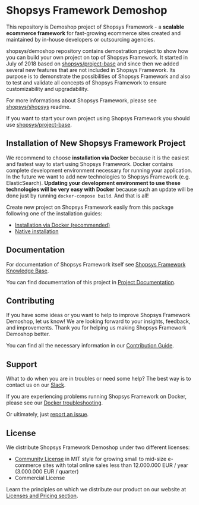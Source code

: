 # Shopsys Framework Demoshop

This repository is Demoshop project of Shopsys Framework - a **scalable ecommerce framework** for fast-growing ecommerce sites created and maintained by in-house developers or outsourcing agencies.

shopsys/demoshop repository contains demostration project to show how you can build your own project on top of Shopsys Framework.
It started in July of 2018 based on [shopsys/project-base](https://github.com/shopsys/project-base) and since then we added several new features that are not included in Shopsys Framework.
Its purpose is to demonstrate the possibilities of Shopsys Framework and also to test and validate all concepts of Shopsys Framework to ensure customizability and upgradability.

For more informations about Shopsys Framework, please see [shopsys/shopsys](https://github.com/shopsys/shopsys) readme.

If you want to start your own project using Shopsys Framework you should use [shopsys/project-base](https://github.com/shopsys/project-base).

## Installation of New Shopsys Framework Project
We recommend to choose **installation via Docker** because it is the easiest and fastest way to start using Shopsys Framework.
Docker contains complete development environment necessary for running your application.
In the future we want to add new technologies to Shopsys Framework (e.g. ElasticSearch).
**Updating your development environment to use these technologies will be very easy with Docker**
because such an update will be done just by running `docker-compose build`.
And that is all!

Create new project on Shopsys Framework easily from this package following one of the installation guides:

* [Installation via Docker (recommended)](https://github.com/shopsys/shopsys/blob/master/docs/installation/installation-guide.md)
* [Native installation](https://github.com/shopsys/shopsys/blob/master/docs/installation/native-installation.md)

## Documentation
For documentation of Shopsys Framework itself see [Shopsys Framework Knowledge Base](https://github.com/shopsys/shopsys/blob/master/docs/index.md).

You can find documentation of this project in [Project Documentation](https://github.com/shopsys/demoshop/blob/master/docs/index.md).

## Contributing
If you have some ideas or you want to help to improve Shopsys Framework Demoshop, let us know!
We are looking forward to your insights, feedback, and improvements.
Thank you for helping us making Shopsys Framework Demoshop better.

You can find all the necessary information in our [Contribution Guide](./CONTRIBUTING.md).

## Support
What to do when you are in troubles or need some help?
The best way is to contact us on our [Slack](http://slack.shopsys-framework.com/).

If you are experiencing problems running Shopsys Framework on Docker,
please see our [Docker troubleshooting](https://github.com/shopsys/shopsys/blob/master/docs/docker/docker-troubleshooting.md).

Or ultimately, just [report an issue](https://github.com/shopsys/demoshop/issues/new).

## License
We distribute Shopsys Framework Demoshop under two different licenses:

* [Community License](./LICENSE) in MIT style for growing small to mid-size e-commerce sites with total online sales less than 12.000.000 EUR / year (3.000.000 EUR / quarter)
* Commercial License

Learn the principles on which we distribute our product on our website at [Licenses and Pricing section](https://www.shopsys.com/licensing).
